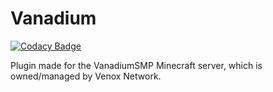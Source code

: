 # Vanadium

[![Codacy Badge](https://app.codacy.com/project/badge/Grade/9aa01f2dd21447e6ad6007bae1d6e2cc)](https://www.codacy.com/gh/Venox-Network/vanadium/dashboard?utm_source=github.com&amp;utm_medium=referral&amp;utm_content=Venox-Network/vanadium&amp;utm_campaign=Badge_Grade)

Plugin made for the VanadiumSMP Minecraft server, which is owned/managed by Venox Network.
